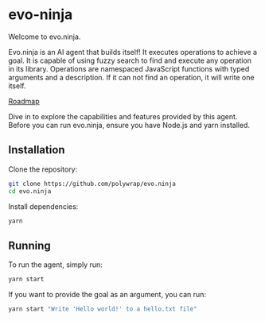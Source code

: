 # evo-ninja
Welcome to evo.ninja.

Evo.ninja is an AI agent that builds itself!
It executes operations to achieve a goal.
It is capable of using fuzzy search to find and execute any operation in its library.
Operations are namespaced JavaScript functions with typed arguments and a description. 
If it can not find an operation, it will write one itself.

[Roadmap](./ROADMAP.md)

Dive in to explore the capabilities and features provided by this agent.
Before you can run evo.ninja, ensure you have Node.js and yarn installed.

## Installation
Clone the repository:
```bash
git clone https://github.com/polywrap/evo.ninja
cd evo.ninja
```

Install dependencies:
```bash
yarn
```

## Running
To run the agent, simply run:
```bash
yarn start
```

If you want to provide the goal as an argument, you can run:
```bash
yarn start "Write 'Hello world!' to a hello.txt file"
```
